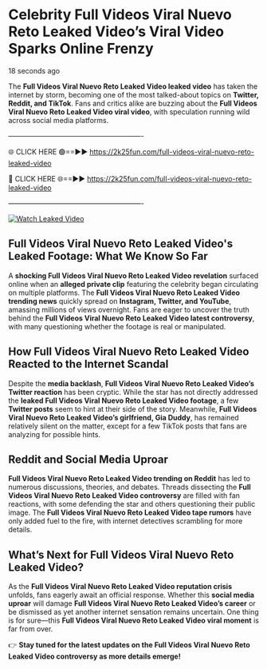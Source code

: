 # Celebrity Full Videos Viral Nuevo Reto Leaked Video’s Viral Video Sparks Online Frenzy

18 seconds ago

The **Full Videos Viral Nuevo Reto Leaked Video leaked video** has taken the internet by storm, becoming one of the most talked-about topics on **Twitter, Reddit, and TikTok**. Fans and critics alike are buzzing about the **Full Videos Viral Nuevo Reto Leaked Video viral video**, with speculation running wild across social media platforms.

———————————————————-

🌐 CLICK HERE 🟢==►► https://2k25fun.com/full-videos-viral-nuevo-reto-leaked-video

🔴 CLICK HERE 🌐==►► https://2k25fun.com/full-videos-viral-nuevo-reto-leaked-video

———————————————————-

[![Watch Leaked Video](https://miro.medium.com/v2/resize:fit:828/format:webp/1*cilzJN44JGOrTw9NJCrNHA.gif "Watch Leaked Video")](https://2k25fun.com/full-videos-viral-nuevo-reto-leaked-video)

## **Full Videos Viral Nuevo Reto Leaked Video's Leaked Footage: What We Know So Far**  
A **shocking Full Videos Viral Nuevo Reto Leaked Video revelation** surfaced online when an **alleged private clip** featuring the celebrity began circulating on multiple platforms. The **Full Videos Viral Nuevo Reto Leaked Video trending news** quickly spread on **Instagram, Twitter, and YouTube**, amassing millions of views overnight. Fans are eager to uncover the truth behind the **Full Videos Viral Nuevo Reto Leaked Video latest controversy**, with many questioning whether the footage is real or manipulated.  

## **How Full Videos Viral Nuevo Reto Leaked Video Reacted to the Internet Scandal**  
Despite the **media backlash**, **Full Videos Viral Nuevo Reto Leaked Video’s Twitter reaction** has been cryptic. While the star has not directly addressed the **leaked Full Videos Viral Nuevo Reto Leaked Video footage**, a few **Twitter posts** seem to hint at their side of the story. Meanwhile, **Full Videos Viral Nuevo Reto Leaked Video’s girlfriend, Gia Duddy**, has remained relatively silent on the matter, except for a few TikTok posts that fans are analyzing for possible hints.  

## **Reddit and Social Media Uproar**  
**Full Videos Viral Nuevo Reto Leaked Video trending on Reddit** has led to numerous discussions, theories, and debates. Threads dissecting the **Full Videos Viral Nuevo Reto Leaked Video controversy** are filled with fan reactions, with some defending the star and others questioning their public image. The **Full Videos Viral Nuevo Reto Leaked Video tape rumors** have only added fuel to the fire, with internet detectives scrambling for more details.  

## **What’s Next for Full Videos Viral Nuevo Reto Leaked Video?**  
As the **Full Videos Viral Nuevo Reto Leaked Video reputation crisis** unfolds, fans eagerly await an official response. Whether this **social media uproar** will damage **Full Videos Viral Nuevo Reto Leaked Video’s career** or be dismissed as yet another internet sensation remains uncertain. One thing is for sure—this **Full Videos Viral Nuevo Reto Leaked Video viral moment** is far from over.  

👉 **Stay tuned for the latest updates on the Full Videos Viral Nuevo Reto Leaked Video controversy as more details emerge!**  